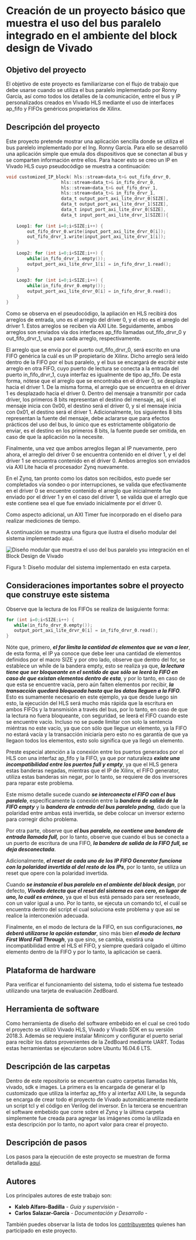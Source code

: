 # Creación de un proyecto básico que muestra el uso del bus paralelo integrado en el ambiente del block design de Vivado

## Objetivo del proyecto

El objetivo de este proyecto es familiarizarse con el flujo de trabajo que debe usarse cuando se utiliza el bus paralelo implementado por Ronny García, así como todos los detalles de la comunicación, entre el bus y IP personalizados creados en Vivado HLS mediante el uso de interfaces ap_fifo y FIFOs genéricos propietarios de Xilinx.

## Descripción del proyecto

Este proyecto pretende mostrar una aplicación sencilla donde se utiliza el bus parelelo implementado por el Ing. Ronny García. Para ello se desarrolló una aplicación simple que emula dos dispositivos que se conectan al bus y se comparten información entre ellos. Para hacer esto se creo un IP en Vivado HLS cuyo pseudocódigo se muestra a continuación:
```C
void customized_IP_block( hls::stream<data_t>& out_fifo_drvr_0,
                     hls::stream<data_t>& in_fifo_drvr_0,
                     hls::stream<data_t>& out_fifo_drvr_1,
                     hls::stream<data_t>& in_fifo_drvr_1,
                     data_t output_port_axi_lite_drvr_0[SIZE],
                     data_t output_port_axi_lite_drvr_1[SIZE],
                     data_t input_port_axi_lite_drvr_0[SIZE],
                     data_t input_port_axi_lite_drvr_1[SIZE]){				
    
    Loop1: for (int i=0;i<SIZE;i++) { 
		out_fifo_drvr_0.write(input_port_axi_lite_drvr_0[i]); 
		out_fifo_drvr_1.write(input_port_axi_lite_drvr_1[i]);
    } 
    
    Loop2: for (int i=0;i<SIZE;i++) { 
		while(in_fifo_drvr_1.empty());
		output_port_axi_lite_drvr_1[i] = in_fifo_drvr_1.read();
    } 
    
    Loop3: for (int i=0;i<SIZE;i++) { 
		while(in_fifo_drvr_0.empty());
		output_port_axi_lite_drvr_0[i] = in_fifo_drvr_0.read();
    } 
}
```
Como se observa en el pseudocódigo, la apliación en HLS recibirá dos arreglos de entrada, uno es el arreglo del driver 0, y el otro es el arreglo del driver 1. Estos arreglos se reciben vía AXI Lite. Seguidamente, ambos arreglos son enviados vía dos interfaces ap_fifo llamadas out_fifo_drvr_0 y out_fifo_drvr_1, una para cada arreglo, respectivamente.

El arreglo que se envía por el puerto out_fifo_drvr_0, será escrito en una FIFO genérica la cuál es un IP propietario de Xilinx. Dicho arreglo será leído dentro de la FIFO por el bus paralelo, y el bus se encargará de escribir este arreglo en otra FIFO, cuyo puerto de lectura se conecta a la entrada del puerto in_fifo_drvr_1, cuya interfaz es igualmente de tipo ap_fifo. De esta forma, nótese que el arreglo que se encontraba en el driver 0, se desplaza hacia el driver 1. De la misma forma, el arreglo que se encuentra en el driver 1 es desplazado hacia el driver 0. Dentro del mensaje a transmitir por cada driver, los primeros 8 bits representan el destino del mensaje, así, si el mensaje inicia con 0x00, el destino será el driver 0, y si el mensaje inicia con 0x01, el destino será el driver 1. Adicionalmente, los siguientes 8 bits representan la fuente del mensaje, debe aclararse que para efectos prácticos del uso del bus, lo único que es estrictamente obligatorio de enviar, es el destino en los primeros 8 bits, la fuente puede ser omitida, en caso de que la aplicación no la necesite.

Finalmente, una vez que ambos arreglos llegan al IP nuevamente, pero ahora, el arreglo del driver 0 se encuentra contenido en el driver 1, y el del driver 1 se encuentra contenido en el driver 0. Ambos arreglos son enviados vía AXI Lite hacia el procesador Zynq nuevamente.

En el Zynq, tan pronto como los datos son recibidos, esto puede ser completados vía sondeo o por interrupciones, se valida que efectivamente en el driver 0 se encuentre contenido el arreglo que inicialmente fue enviado por el driver 1 y en el caso del driver 1, se valida que el arreglo que este contiene sea el que fue enviado inicialmente por el driver 0.

Como aspecto adicional, un AXI Timer fue incorporado en el diseño para realizar mediciones de tiempo.

A continuación se muestra una figura que ilustra el diseño modular del sistema implementado aquí.

![Diseño modular que muestra el uso del bus paralelo ysu integración en el Block Design de Vivado](https://raw.githubusercontent.com/cadriansalazarg/InterfacesZynq/master/Uso_Bus_Paralelo_Simple/images/Uso_Bus_Paralelo_simple.png)

Figura 1: Diseño modular del sistema implementado en esta carpeta.

## Consideraciones importantes sobre el proyecto que construye este sistema

Observe que la lectura de los FIFOs se realiza de lasiguiente forma:
```C
for (int i=0;i<SIZE;i++) { 
   while(in_fifo_drvr_0.empty());
   output_port_axi_lite_drvr_0[i] = in_fifo_drvr_0.read();
}
```
Nóte que, primero, ***el for limita la cantidad de elementos que se van a leer***, de esta forma, el IP ya conoce que debe leer una cantidad de elementos definidos por el macro SIZE y por otro lado, observe que dentro del for, se establece un while de la bandera empty, esto se realiza ya que, ***la lectura tiene que ser bloqueante en el sentido de que sólo se leerá la FIFO en caso de que existan elementos dentro de esta***, y por lo tanto, en caso de que esta se encuentre vacía, pero aún falten elementos por recibir,  ***la transacción quedará bloqueada hasta que los datos lleguen a la FIFO***. Esto es sumamente necesario en este ejemplo, ya que desde luego sin esto, la ejecución del HLS será mucho más rápida que la escritura en ambos FIFOs y la transmisión a través del bus, por lo tanto, en caso de que la lectura no fuera bloqueante, con seguridad, se leerá el FIFO cuando este se encuentre vacío. Incluso no se puede limitar con solo la sentencia miéntras no este vacío, ya que con sólo que llegue un elemento, ya la FIFO no estará vacía y la transacción iniciaría pero esto no es garantía de que ya llegaon todos los elementos, esto solo significa que ya llegó un elemento.


Preste especial atención a la conexión entre los puertos generados por el HLS con una interfaz ap_fifo y la FIFO, ya que por naturaleza ***existe una incompatibilidad entre los puertos full y empty***, ya que el HLS genera estas banderas negadas, mientras que el IP de Xilinx, el FIFO generator, utiliza estas banderas sin negar, por lo tanto, se requiere de dos inversores para reparar este problema.

Este mismo detalle sucede cuando ***se interconecta el FIFO con el bus paralelo***, específicamente la conexión entre la ***bandera de salida de la FIFO empty*** y la ***bandera de entrada del bus paralelo pndng***, dado que la polaridad entre ambas está invertida, se debe colocar un inversor externo para corregir dicho problema. 

Por otra parte, observe que ***el bus paralelo, no contiene una bandera de entrada llamada full,*** por lo tanto, observe que cuando el bus se conecta a un puerto de escritura de una FIFO, ***la bandera de salida de la FIFO full, se deja desconectada***.

Adicionalmente, ***el reset de cada uno de los IP FIFO Generator funciona con la polaridad invertida al del resto de los IPs***, por lo tanto, se utiliza un reset que opere con la polaridad invertida.

Cuando ***se instancia el bus paralelo en el ambiente del block design***, por defecto, ***Vivado detecta que el reset del sistema es con cero, en lugar de uno, lo cuál es erróneo***, ya que el bus está pensado para ser reseteado, con un valor igual a uno. Por lo tanto, se ejecuta un comando tcl, el cuál se encuentra dentro del script el cual soluciona este problema y que así se realice la interconexión adecuada.

Finalmente, en el modo de lectura de la FIFO, en sus configuraciones, ***no deberá utilizarse la opción estandar***, sino más bien ***el modo de lectura First Word Fall Through***, ya que sino, se cambia, existirá una incompatibilidad entre el HLS el FIFO, y siempre quedará colgado el último elemento dentro de la FIFO y por lo tanto, la aplicación se caerá.


## Plataforma de hardware

Para verificar el funcionamiento del sistema, todo el sistema fue testeado  utilizando una tarjeta de evaluación ZedBoard.

## Herramienta de software

Como herramienta de diseño del software embebido en el cual se creó todo el proyecto se utilizó Vivado HLS, Vivado y Vivado SDK en su versión 2018.3. Además se requiere instalar Minicom y configurar el puerto serial para recibir los datos provenientes de la ZedBoard mediante UART. Todas estas herramientas se ejecutaron sobre Ubuntu 16.04.6 LTS. 

## Descripción de las carpetas

Dentro de este repositorio se encuentran cuatro carpetas llamadas hls, vivado, sdk e images. La primera es la encargada de generar el Ip customizado que utiliza la interfaz ap_fifo y al interfaz AXI Lite, la segunda se encarga de crear todo el proyecto de Vivado automáticamente mediante un script tcl y el código en Verilog del inversor. En la tercera se encuentran el software embebido que corre sobre el Zynq y la última carpeta simplemente fue creada para agregar las imágenes como la utilizada en esta descripción por lo tanto, no aport valor para crear el proyecto.

## Descripción de pasos 

Los pasos para la ejecución de este proyecto se muestran de forma detallada [aquí](https://youtu.be/HRW42PozVHg).

## Autores

Los principales autores de este trabajo son:

* **Kaleb Alfaro-Badilla** - *Guía y supervisión* - 
* **Carlos Salazar-García** - *Documentación y Desarrollo* -

También puedes observar la lista de todos los [contribuyentes](https://github.com/cadriansalazarg/InterfacesZynq/contributors) quíenes han participado en este proyecto. 
